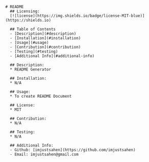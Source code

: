 
    # README
      ## Licensing:
      [![license](https://img.shields.io/badge/license-MIT-blue)](https://shields.io)
      
      ## Table of Contents 
      - [Description](#description)
      - [Installation](#installation)
      - [Usage](#usage)
      - [Contribution](#contribution)
      - [Testing](#testing)
      - [Additional Info](#additional-info)
      
      ## Description:
      * README Generator
      
      ## Installation:
      * N/A
      
      ## Usage:
      * To create README Document
      
      ## License:
      * MIT
      
      ## Contribution:
      * N/A
      
      ## Testing:
      * N/A
      
      ## Additional Info:
      - Github: [imjustsahen](https://github.com/imjustsahen)
      - Email: imjustsahen@gmail.com 
